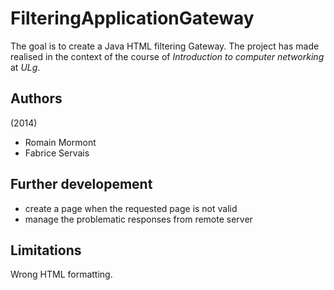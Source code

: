 # FilteringApplicationGateway
The goal is to create a Java HTML filtering Gateway. The project has made realised in the context of the course of *Introduction to computer networking* at *ULg*.

## Authors 
(2014)
- Romain Mormont
- Fabrice Servais

## Further developement
- create a page when the requested page is not valid
- manage the problematic responses from remote server

## Limitations
Wrong HTML formatting.
